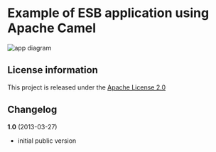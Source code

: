 Example of ESB application using Apache Camel
=============================================

![app diagram](https://raw.github.com/alexkasko/camel-ccstest/master/ccstest-report-eng.png)

License information
-------------------

This project is released under the [Apache License 2.0](http://www.apache.org/licenses/LICENSE-2.0)

Changelog
---------
**1.0** (2013-03-27)

 * initial public version
